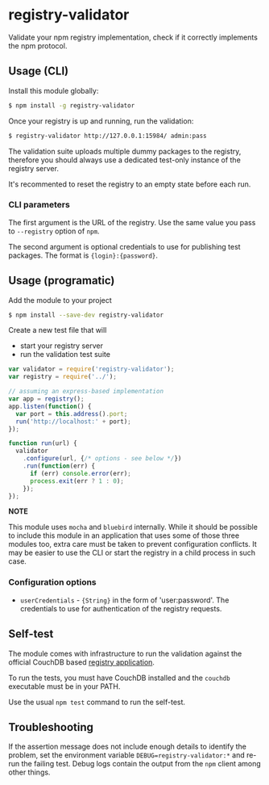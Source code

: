 # registry-validator

Validate your npm registry implementation,
check if it correctly implements the npm protocol.

## Usage (CLI)

Install this module globally:

```sh
$ npm install -g registry-validator
```

Once your registry is up and running, run the validation:

```sh
$ registry-validator http://127.0.0.1:15984/ admin:pass
```

The validation suite uploads multiple dummy packages to the registry,
therefore you should always use a dedicated test-only instance of the registry
server.

It's recommented to reset the registry to an empty state before each run.

### CLI parameters

The first argument is the URL of the registry. Use the same value 
you pass to `--registry` option of `npm`.

The second argument is optional credentials to use for publishing test
packages. The format is `{login}:{password}`.


## Usage (programatic)

Add the module to your project

```sh
$ npm install --save-dev registry-validator
```

Create a new test file that will

 - start your registry server
 - run the validation test suite

```js
var validator = require('registry-validator');
var registry = require('../');

// assuming an express-based implementation
var app = registry();
app.listen(function() {
  var port = this.address().port;
  run('http://localhost:' + port);
});

function run(url) {
  validator
    .configure(url, {/* options - see below */})
    .run(function(err) {
      if (err) console.error(err);
      process.exit(err ? 1 : 0);
    });
});
```

**NOTE**

This module uses `mocha` and `bluebird` internally.
While it should be possible to include this module in an application that uses
some of those three modules too, extra care must be taken to prevent
configuration conflicts. It may be easier to use the CLI or start the registry
in a child process in such case.

### Configuration options

 - `userCredentials` - `{String}` in the form of 'user:password'.
   The credentials to use for authentication of the registry requests.

## Self-test

The module comes with infrastructure to run the validation against the official
CouchDB based [registry application](https://github.com/npm/npmjs.org).

To run the tests, you must have CouchDB installed and the `couchdb` executable
must be in your PATH.

Use the usual `npm test` command to run the self-test.

## Troubleshooting

If the assertion message does not include enough details to identify the
problem, set the environment variable `DEBUG=registry-validator:*`
and re-run the failing test. Debug logs contain the output from
the `npm` client among other things.
